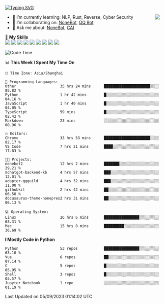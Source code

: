 [![Typing SVG](https://readme-typing-svg.herokuapp.com?size=25&duration=2500&color=8C43EA&vCenter=true&width=200&height=40&lines=Hi+there+%F0%9F%91%8B%F0%9F%8F%BB;I'm+yanyongyu)](https://git.io/typing-svg)

<a href="#">
  <img align="right" src="https://github-readme-stats.vercel.app/api?username=yanyongyu&count_private=true&show_icons=true&bg_color=15,f2f7fd,E0EAFC" />
</a>

- 🌱 I’m currently learning: NLP, Rust, Reverse, Cyber Security
- 👯 I’m collaborating on: [NoneBot](https://github.com/nonebot), [QQ Bot](https://github.com/Mrs4s/go-cqhttp)
- 💬 Ask me about: [NoneBot](https://github.com/nonebot), [CAI](https://github.com/cscs181/CAI)

🌟 **My Skills**  
![](https://img.shields.io/badge/-Python-3e74a2?style=flat-square&logo=Python&logoColor=fff)
![](https://img.shields.io/badge/-Node.js-339933?style=flat-square&logo=Node.js&logoColor=fff)
![](https://img.shields.io/badge/-Vue-4fc08d?style=flat-square&logo=Vue.js&logoColor=fff)
![](https://img.shields.io/badge/-React-2d98ce?style=flat-square&logo=React&logoColor=fff)
![](https://img.shields.io/badge/-Docker-2496ED?style=flat-square&logo=Docker&logoColor=fff)
![](https://img.shields.io/badge/-Linux-000000?style=flat-square&logo=Linux&logoColor=fff)
![](https://img.shields.io/badge/-MySQL-4479A1?style=flat-square&logo=MySQL&logoColor=fff)
![](https://img.shields.io/badge/-Redis-DC382D?style=flat-square&logo=Redis&logoColor=fff)
![](https://img.shields.io/badge/-MongoDB-47A248?style=flat-square&logo=MongoDB&logoColor=fff)

<!--START_SECTION:waka-->
![Code Time](http://img.shields.io/badge/Code%20Time-4%2C820%20hrs%2024%20mins-blue)

📊 **This Week I Spent My Time On** 

```text
🕑︎ Time Zone: Asia/Shanghai

💬 Programming Languages: 
Other                    35 hrs 24 mins      █████████████████████░░░░   85.82 % 
Python                   1 hr 42 mins        █░░░░░░░░░░░░░░░░░░░░░░░░   04.16 % 
JavaScript               1 hr 40 mins        █░░░░░░░░░░░░░░░░░░░░░░░░   04.05 % 
TypeScript               59 mins             █░░░░░░░░░░░░░░░░░░░░░░░░   02.42 % 
Markdown                 23 mins             ░░░░░░░░░░░░░░░░░░░░░░░░░   00.96 % 

🔥 Editors: 
Chrome                   33 hrs 53 mins      █████████████████████░░░░   82.17 % 
VS Code                  7 hrs 21 mins       ████░░░░░░░░░░░░░░░░░░░░░   17.83 % 

🐱‍💻 Projects: 
nonebot2                 12 hrs 2 mins       ███████░░░░░░░░░░░░░░░░░░   29.21 % 
mchatgpt-backend-kb      4 hrs 57 mins       ███░░░░░░░░░░░░░░░░░░░░░░   12.01 % 
adapter-qqguild          4 hrs 32 mins       ███░░░░░░░░░░░░░░░░░░░░░░   11.00 % 
githubkit                2 hrs 42 mins       ██░░░░░░░░░░░░░░░░░░░░░░░   06.58 % 
docusaurus-theme-nonepres2 hrs 31 mins       ██░░░░░░░░░░░░░░░░░░░░░░░   06.13 % 

💻 Operating System: 
Linux                    26 hrs 6 mins       ████████████████░░░░░░░░░   63.31 % 
Mac                      15 hrs 8 mins       █████████░░░░░░░░░░░░░░░░   36.69 % 
```

**I Mostly Code in Python** 

```text
Python                   53 repos            ████████████████░░░░░░░░░   63.10 % 
Vue                      6 repos             ██░░░░░░░░░░░░░░░░░░░░░░░   07.14 % 
C                        5 repos             █░░░░░░░░░░░░░░░░░░░░░░░░   05.95 % 
Shell                    3 repos             █░░░░░░░░░░░░░░░░░░░░░░░░   03.57 % 
Jupyter Notebook         1 repo              ░░░░░░░░░░░░░░░░░░░░░░░░░   01.19 % 
```




 Last Updated on 05/09/2023 01:14:02 UTC
<!--END_SECTION:waka-->
